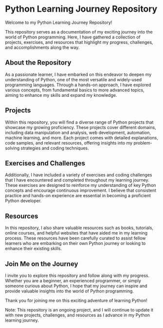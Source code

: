 # Python Learning Journey Repository

Welcome to my Python Learning Journey Repository!

This repository serves as a documentation of my exciting journey into the world of Python programming. Here, I have gathered a collection of projects, exercises, and resources that highlight my progress, challenges, and accomplishments along the way.

## About the Repository

As a passionate learner, I have embarked on this endeavor to deepen my understanding of Python, one of the most versatile and widely-used programming languages. Through a hands-on approach, I have explored various concepts, from fundamental basics to more advanced topics, aiming to enhance my skills and expand my knowledge.

## Projects

Within this repository, you will find a diverse range of Python projects that showcase my growing proficiency. These projects cover different domains, including data manipulation and analysis, web development, automation, machine learning, and more. Each project comes with detailed explanations, code samples, and relevant resources, offering insights into my problem-solving strategies and coding techniques.

## Exercises and Challenges

Additionally, I have included a variety of exercises and coding challenges that I have encountered and completed throughout my learning journey. These exercises are designed to reinforce my understanding of key Python concepts and encourage continuous improvement. I believe that consistent practice and hands-on experience are essential in becoming a proficient Python developer.

## Resources

In this repository, I also share valuable resources such as books, tutorials, online courses, and helpful websites that have aided me in my learning process. These resources have been carefully curated to assist fellow learners who are embarking on their own Python journey or looking to enhance their existing skills.

## Join Me on the Journey

I invite you to explore this repository and follow along with my progress. Whether you are a beginner, an experienced programmer, or simply someone curious about Python, I hope that my journey can inspire and provide valuable insights into the world of Python programming.

Thank you for joining me on this exciting adventure of learning Python!

Note: This repository is an ongoing project, and I will continue to update it with new projects, challenges, and resources as I advance in my Python learning journey.
